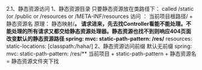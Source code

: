 2.1、静态资源访问
1、静态资源目录
只要静态资源放在类路径下： called /static (or /public or /resources or /META-INF/resources
访问 ： 当前项目根路径/ + 静态资源名
原理： 静态映射/**。
请求进来，先去找Controller看能不能处理。不能处理的所有请求又都交给静态资源处理器。静态资源也找不到则响应404页面
改变默认的静态资源路径
spring:
  mvc:
    static-path-pattern: /res/**
  resources:
    static-locations: [classpath:/haha/]
2、静态资源访问前缀
默认无前缀
spring:
  mvc:
    static-path-pattern: /res/**
当前项目 + static-path-pattern + 静态资源名 = 静态资源文件夹下找
